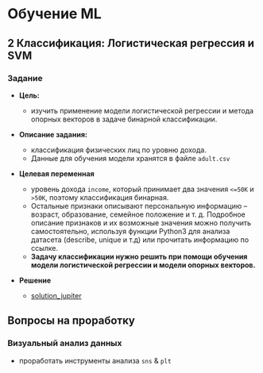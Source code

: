 # Обучение ML

## **2 Классификация: Логистическая регрессия и SVM**

### Задание

* **Цель:**
  * изучить применение модели логистической регрессии и метода опорных векторов в задаче бинарной классификации.
* **Описание задания:**
  * классификация физических лиц по уровню дохода.
  * Данные для обучения модели хранятся в файле `adult.csv`

* **Целевая переменная**
  
  * уровень дохода `income`, который принимает два значения `<=50K` и `>50K`, поэтому классификация бинарная.
  * Остальные признаки описывают персональную информацию – возраст, образование, семейное положение и т. д. Подробное описание признаков и их возможные значения можно получить самостоятельно, используя функции Python3 для анализа датасета (describe, unique и т.д) или прочитать информацию по ссылке.
  * **Задачу классификации нужно решить при помощи обучения модели логистической регрессии и модели опорных векторов.**

* **Решение**
  * [solution_jupiter](task/2_logic_regression.ipynb)

## Вопросы на проработку

### Визуальный анализ данных

* проработать инструменты анализа `sns` & `plt`
